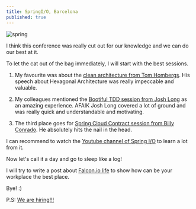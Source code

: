 ```yaml
---
title: SpringI/O, Barcelona
published: true
---
```


![spring](/blog/img/img_posts/spring-barcelona.jpg "spring")


I think this conference was really cut out for our knowledge and we can do our best at it.

To let the cat out of the bag immediately, I will start with the best sessions.

1. My favourite was about the [clean architecture from Tom Hombergs](https://www.youtube.com/watch?v=cPH5AiqLQTo&t=1s). His speech about Hexagonal Architecture was really
impeccable and valuable. 

2. My colleagues mentioned the [Bootiful TDD session from Josh Long](https://www.youtube.com/watch?v=E87XhgYBM-Y) as an amazing experience. AFAIK Josh Long covered a lot of ground and was really quick and understandable and motivating.

3. The third place goes for [Spring Cloud Contract session from Billy Conrado](https://www.youtube.com/watch?v=DrpY3V-O4lE). He absolutely hits the nail in the head.



I can recommend to watch the [Youtube channel of Spring I/O](https://www.youtube.com/channel/UCLMPXsvSrhNPN3i9h-u8PYg/videos) to learn a lot from it.  





Now let's call it a day and go to sleep like a log!

I will try to write a post about [Falcon.io life](https://www.linkedin.com/company/falconio/life/f974449a-4b21-4600-82b5-e66f76e0cf98/) to show how can be your workplace the best place. 

Bye! :)

P.S: [We are hiring!!!](https://www.linkedin.com/company/falconio/jobs/)












